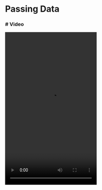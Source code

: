 # Passing Data



### # Video

<video src="passData.mp4" width="300" height="500" controls preload ></video>

